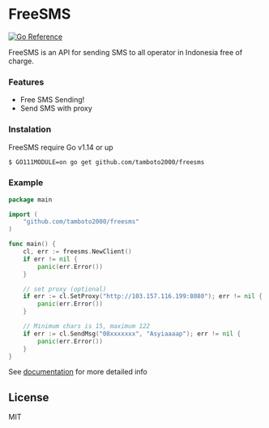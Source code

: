 # FreeSMS

[![Go Reference](https://pkg.go.dev/badge/github.com/tamboto2000/freesms.svg)](https://pkg.go.dev/github.com/tamboto2000/freesms)

FreeSMS is an API for sending SMS to all operator in Indonesia free of charge.

### Features
 - Free SMS Sending!
 - Send SMS with proxy

### Instalation

FreeSMS require Go v1.14 or up

```sh
$ GO111MODULE=on go get github.com/tamboto2000/freesms
```

### Example

```go
package main

import (
	"github.com/tamboto2000/freesms"
)

func main() {
	cl, err := freesms.NewClient()
	if err != nil {
		panic(err.Error())
	}

	// set proxy (optional)
	if err := cl.SetProxy("http://103.157.116.199:8080"); err != nil {
		panic(err.Error())
	}

    // Minimum chars is 15, maximum 122
	if err := cl.SendMsg("08xxxxxxx", "Asyiaaaap"); err != nil {
		panic(err.Error())
	}
}

```

See [documentation](https://pkg.go.dev/github.com/tamboto2000/freesms) for more detailed info

License
---------

MIT
